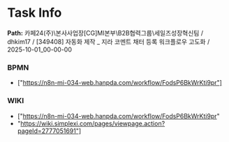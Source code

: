 # Task Info

**Path:** 카페24(주)\본사사업장\[CG]MI본부\B2B협력그룹\세일즈성장혁신팀 / dhkim17 / [349408] 자동화 제작 _ 지라 코멘트 채터 등록 워크플로우 고도화 / 2025-10-01_00-00-00

### BPMN
- ["https://n8n-mi-034-web.hanpda.com/workflow/FodsP6BkWrKti9pr"]

### WIKI
- ["https://n8n-mi-034-web.hanpda.com/workflow/FodsP6BkWrKti9pr"
- "https://wiki.simplexi.com/pages/viewpage.action?pageId=2777051691"]

